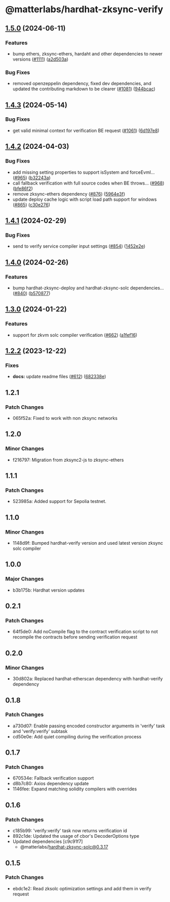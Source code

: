 # @matterlabs/hardhat-zksync-verify

## [1.5.0](https://github.com/matter-labs/hardhat-zksync/compare/@matterlabs/hardhat-zksync-verify-v1.4.3...@matterlabs/hardhat-zksync-verify-v1.5.0) (2024-06-11)


### Features

* bump ethers, zksync-ethers, hardaht and other dependencies to newer versions ([#1111](https://github.com/matter-labs/hardhat-zksync/issues/1111)) ([a2d503a](https://github.com/matter-labs/hardhat-zksync/commit/a2d503abe3f504859651f22998046576eddf6579))


### Bug Fixes

* removed openzeppelin dependency, fixed dev dependencies, and updated the contributing markdown to be clearer ([#1081](https://github.com/matter-labs/hardhat-zksync/issues/1081)) ([944bcac](https://github.com/matter-labs/hardhat-zksync/commit/944bcac1987d76f6fc135b2ddee7fb7091f5cf7f))

## [1.4.3](https://github.com/matter-labs/hardhat-zksync/compare/@matterlabs/hardhat-zksync-verify-v1.4.2...@matterlabs/hardhat-zksync-verify-v1.4.3) (2024-05-14)


### Bug Fixes

* get valid minimal context for verification BE request ([#1061](https://github.com/matter-labs/hardhat-zksync/issues/1061)) ([6d197e8](https://github.com/matter-labs/hardhat-zksync/commit/6d197e81df8cba117969e716c75f9cc72c54b0b0))

## [1.4.2](https://github.com/matter-labs/hardhat-zksync/compare/@matterlabs/hardhat-zksync-verify-v1.4.1...@matterlabs/hardhat-zksync-verify-v1.4.2) (2024-04-03)


### Bug Fixes

* add missing setting properties to support isSystem and forceEvml… ([#965](https://github.com/matter-labs/hardhat-zksync/issues/965)) ([b32243a](https://github.com/matter-labs/hardhat-zksync/commit/b32243a8bf4bf8fe71b81359a99cf9bd06117e4a))
* call fallback verification with full source codes when BE throws… ([#968](https://github.com/matter-labs/hardhat-zksync/issues/968)) ([bfe86f2](https://github.com/matter-labs/hardhat-zksync/commit/bfe86f24a22b6dcd0a2286d33fc450adb0bcc2bc))
* remove zksync-ethers dependency ([#876](https://github.com/matter-labs/hardhat-zksync/issues/876)) ([5964e3f](https://github.com/matter-labs/hardhat-zksync/commit/5964e3f35550bb14ddb50ca019e60d4b24d636d5))
* update deploy cache logic with script load path support for windows ([#865](https://github.com/matter-labs/hardhat-zksync/issues/865)) ([c30e276](https://github.com/matter-labs/hardhat-zksync/commit/c30e276903e97b12283bb742659e513bdb9dafe6))

## [1.4.1](https://github.com/matter-labs/hardhat-zksync/compare/@matterlabs/hardhat-zksync-verify-v1.4.0...@matterlabs/hardhat-zksync-verify-v1.4.1) (2024-02-29)


### Bug Fixes

* send to verify service compiler input settings ([#854](https://github.com/matter-labs/hardhat-zksync/issues/854)) ([1452e2e](https://github.com/matter-labs/hardhat-zksync/commit/1452e2e8db22d399a9142c07ea38ca7ce5fea697))

## [1.4.0](https://github.com/matter-labs/hardhat-zksync/compare/@matterlabs/hardhat-zksync-verify-v1.3.0...@matterlabs/hardhat-zksync-verify-v1.4.0) (2024-02-26)


### Features

* bump hardhat-zksync-deploy and hardhat-zksync-solc dependencies… ([#840](https://github.com/matter-labs/hardhat-zksync/issues/840)) ([b570877](https://github.com/matter-labs/hardhat-zksync/commit/b570877c78c74f3c88c7e62498e5f477d4ada616))

## [1.3.0](https://github.com/matter-labs/hardhat-zksync/compare/@matterlabs/hardhat-zksync-verify-v1.2.2...@matterlabs/hardhat-zksync-verify-v1.3.0) (2024-01-22)


### Features

* support for zkvm solc compiler verification ([#662](https://github.com/matter-labs/hardhat-zksync/issues/662)) ([a1fef16](https://github.com/matter-labs/hardhat-zksync/commit/a1fef1662ae5d9687d48bfa0e076cf3313e222df))

## [1.2.2](https://github.com/matter-labs/hardhat-zksync/compare/@matterlabs/hardhat-zksync-verify@1.2.1...@matterlabs/hardhat-zksync-verify-v1.2.2) (2023-12-22)


### Fixes

* **docs:** update readme files ([#612](https://github.com/matter-labs/hardhat-zksync/issues/612)) ([682338e](https://github.com/matter-labs/hardhat-zksync/commit/682338e60f52021206325ff6eeec2c394a118642))

## 1.2.1

### Patch Changes

- 065f52a: Fixed to work with non zksync networks

## 1.2.0

### Minor Changes

- f216797: Migration from zksync2-js to zksync-ethers

## 1.1.1

### Patch Changes

- 523985a: Added support for Sepolia testnet.

## 1.1.0

### Minor Changes

- 1148d9f: Bumped hardhat-verify version and used latest version zksync solc compiler

## 1.0.0

### Major Changes

- b3b175b: Hardhat version updates

## 0.2.1

### Patch Changes

- 64f5de0: Add noCompile flag to the contract verification script to not recompile the contracts before sending verification request

## 0.2.0

### Minor Changes

- 30d802a: Replaced hardhat-etherscan dependency with hardhat-verify dependency

## 0.1.8

### Patch Changes

- a730d07: Enable passing encoded constructor arguments in 'verify' task and 'verify:verify' subtask
- cd50e0e: Add quiet compiling during the verification process

## 0.1.7

### Patch Changes

- 670534e: Fallback verification support
- d8b7c80: Axios dependency update
- 1146fee: Expand matching solidity compilers with overrides

## 0.1.6

### Patch Changes

- c185b99: 'verify:verify' task now returns verification id
- 892c1de: Updated the usage of cbor's DecoderOptions type
- Updated dependencies [c9c91f7]
  - @matterlabs/hardhat-zksync-solc@0.3.17

## 0.1.5

### Patch Changes

- ebdc1e2: Read zksolc optimization settings and add them in verify request
